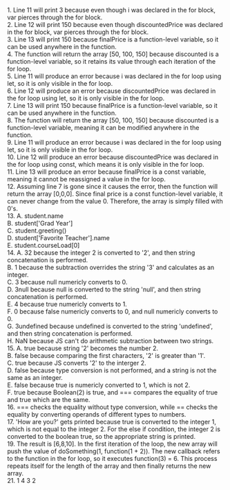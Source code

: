 1\. Line 11 will print 3 because even though i was declared in the for block, var pierces through the for block. \
2. Line 12 will print 150 because even though discountedPrice was declared in the for block, var pierces through the for block. \
3. Line 13 will print 150 because finalPrice is a function-level variable, so it can be used anywhere in the function.\
4. The function will return the array [50, 100, 150] because discounted is a function-level variable, so it retains its value through each iteration of the for loop. \
5. Line 11 will produce an error because i was declared in the for loop using let, so it is only visible in the for loop.\
6. Line 12 will produce an error because discountedPrice was declared in the for loop using let, so it is only visible in the for loop.\
7. Line 13 will print 150 because finalPrice is a function-level variable, so it can be used anywhere in the function.\
8. The function will return the array [50, 100, 150] because discounted is a function-level variable, meaning it can be modified anywhere in the function.\
9. Line 11 will produce an error because i was declared in the for loop using let, so it is only visible in the for loop.\
10. Line 12 will produce an error because discountedPrice was declared in the for loop using const, which means it is only visible in the for loop.\
11. Line 13 will produce an error because finalPrice is a const variable, meaning it cannot be reassigned a value in the for loop.\
12. Assuming line 7 is gone since it causes the error, then the function will return the array [0,0,0]. Since final price is a const function-level variable, it can never change from the value 0. Therefore, the array is simply filled with 0's.\
13. A\. student.name\
    B. student['Grad Year']\
    C. student.greeting()\
    D. student['Favorite Teacher'].name\
    E. student.courseLoad[0]\
14. A\. 32 because the integer 2 is converted to '2', and then string concatenation is performed.\
    B. 1 because the subtraction overrides the string '3' and calculates as an integer.\
    C. 3 because null numericly converts to 0.\
    D. 3null because null is converted to the string 'null', and then string concatenation is performed.\
    E. 4 because true numericly converts to 1.\
    F. 0 because false numericly converts to 0, and null numericly converts to 0.\
    G. 3undefined because undefined is converted to the string 'undefined', and then string concatenation is performed.\
    H. NaN because JS can't do arithmetic subtraction between two strings.\
15. A\. true because string '2' becomes the number 2. \
    B. false because comparing the first characters, '2' is greater than '1'.\
    C. true because JS converts '2' to the interger 2.\
    D. false because type conversion is not performed, and a string is not the same as an integer.\
    E. false because true is numericly converted to 1, which is not 2.\
    F. true because Boolean(2) is true, and === compares the equality of true and true which are the same. \
16. === checks the equality without type conversion, while == checks the equality by converting operands of different types to numbers.\
17. 'How are you?' gets printed because true is converted to the integer 1, which is not equal to the integer 2. For the else if condition, the integer 2 is converted to the boolean true, so the appropriate string is printed. \
19. The result is [6,8,10]. In the first iteration of the loop, the new array will push the value of doSomething(1, function(1 + 2)). The new callback refers to the function in the for loop, so it executes function(3) = 6. This process repeats itself for the length of the array and then finally returns the new array.\
21. 1
    4
    3
    2
